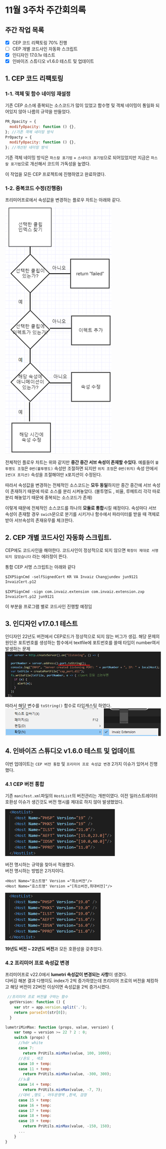 # 11월 3주차 주간회의록

## 주간 작업 목록

- [x] CEP 코드 리팩토링 70% 진행
- [ ] CEP 개별 코드사인 자동화 스크립트
- [x] 인디자인 17.0.1v 테스트
- [x] 인바이즈 스튜디오 v1.6.0 테스트 및 업데이트

## 1. CEP 코드 리팩토링

### 1-1. 객체 및 함수 네이밍 재설정

기존 CEP 소스에 중복되는 소스코드가 많이 있었고 함수명 및 객체 네이밍이 통일화 되어있지 않아 나름의 규약을 만들었다.

```js
PR_Opacity = {
  modifyOpacity: function () {},
}; //기존 객체 네이밍 방식
PrOpacty = {
  modifyOpacity: function () {},
}; //개선된 네이밍 방식
```

기존 객체 네이밍 방식은 `파스칼 표기법` + `스네이크 표기법`으로 되어있었지만 지금은 `파스칼 표기법`으로 개선해서 코드의 가독성을 높였다.

이 작업을 모든 CEP 프로젝트에 진행하였고 완료하였다.

### 1-2. 중복코드 수정(진행중)

프리미어프로에서 속성값을 변경하는 플로우 차트는 아래와 같다.

![속성변경플로우차트](../Asset/flowchart.PNG)

전체적인 플로우 차트는 위와 같지만 **중간 중간 서브 속성이 존재할 수있다**.
예를들어 `불투명도 조절`은 `0번(불투명도)` 속성만 조절하면 되지만 `위치 조정`은 `0번(위치)` 속성 안에서 `1번(X 포지션)` 속성을 조절해야만 x포지션이 수정된다.

따라서 속성값을 변경하는 전체적인 소스코드는 **모두 동일**하지만 중간 중간에 서브 속성이 존재하기 때문에 따로 소스를 분리 시켜놓았다. (불투명도 , 비율, 루메트리 각각 따로 분리 해놓았기 때문에 중복되는 소스코드가 존재)

이렇게 때문에 전체적인 소스코드를 하나의 **모듈로 통합**시킬 예정이다.
속성마다 서브 속성이 존재할 경우 `swich`문으로 분기를 시키거나 함수에서 파라미터를 받을 때 객체로 받아 서브속성의 존재유무를 체크한다.

## 2. CEP 개별 코드사인 자동화 스크립트.

CEP에도 코드사인을 해야한다. 코드사인이 정상적으로 되지 않으면 `확장이 제대로 서명되지 않았습니다` 라는 에러창이 뜬다.

통합 CEP 서명 스크립트는 아래와 같다

```
$ZXPSignCmd -selfSignedCert KR VA Invaiz Changjundev jun9121 InvaizCert.p12

$ZXPSignCmd -sign com.invaiz.extension com.invaiz.extension.zxp InvaizCert.p12 jun9121
```

이 부분을 프로그램 별로 코드사인 진행할 예정임

## 3. 인디자인 v17.0.1 테스트

인디자인 22년도 버전에서 CEP로드가 정상적으로 되지 않는 버그가 생김.
해당 문제의 원인은 포트번호를 생성하는 함수에서 textfile에 포트번호를 쓸때 타입이 number여서 발생하는 문제
![속성변경플로우차트](../Asset/portnumber.PNG)

따라서 해당 변수를 `toString()` 함수로 타입캐스팅 하였다.
![정상작동](../Asset/indesign.PNG)

## 4. 인바이즈 스튜디오 v1.6.0 테스트 및 업데이트

이번 업데이트는 `CEP 버전 통합` 및 `프리미어 프로 속성값 변경` 2가지 이슈가 있어서 진행했다.

### 4.1 CEP 버전 통합

기존 `manifest.xml`파일의 `HostList`의 버전관리는 개판이였다.
이전 일러스트레이터 호환성 이슈가 생긴것도 버전 명시를 제대로 하지 않아 발생했었다.

![기존](../Asset/cep1.PNG)

버전 명시하는 규약을 찾아서 적용했다.  
버전 명시하는 방법은 2가지이다.

```
<Host Name="호스트명" Version ="최소버전"/>
<Host Name="호스트명" Version ="[최소버전,최대버전]"/>
```

![개선](../Asset/cep2.PNG)

**19년도 버전 ~ 22년도 버전**과 모든 호환성을 갖추었다.

### 4.2 프리미어 프로 속성값 변경

프리미어프로 v22.0에서 **lumetri 속성값이 변경되는 사항**이 생겼다.  
디버깅 해본 결과 다행이도 index가 2씩 증가하였는데 프리미어 프로의 버전을 체킹하고 해당 버전이 22버전 이상이면 속성값을 2씩 증가시켰다.

```js
 //프리미어 프로 버전을 구하는 함수
  getVersion: function () {
    var str = app.version.split('.');
    return parseInt(str[0]);
  }
```

```js
lumetriMinMax: function (props, value, version) {
    var temp = version >= 22 ? 2 : 0;
    switch (props) {
      //hdr white
      case 7:
        return PrUtils.minMax(value, 100, 1000);
      //온도 , 색조
      case 10 + temp:
      case 11 + temp:
        return PrUtils.minMax(value, -300, 300);
      //노출
      case 14 + temp:
        return PrUtils.minMax(value, -7, 7);
      //대비 ,명도 , 어두운영역 ,흰색, 검정
      case 15 + temp:
      case 16 + temp:
      case 17 + temp:
      case 18 + temp:
      case 19 + temp:
        return PrUtils.minMax(value, -150, 150);
      ...
    }
}
```
